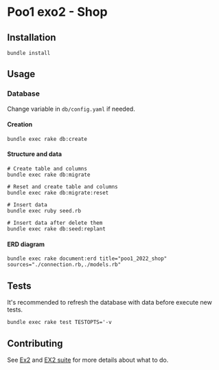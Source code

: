 # Poo1 exo2 - Shop

## Installation

```shell
bundle install
```

## Usage

### Database

Change variable in `db/config.yaml` if needed.

#### Creation

```shell
bundle exec rake db:create
```

#### Structure and data

```shell
# Create table and columns
bundle exec rake db:migrate

# Reset and create table and columns
bundle exec rake db:migrate:reset

# Insert data
bundle exec ruby seed.rb

# Insert data after delete them
bundle exec rake db:seed:replant
```

#### ERD diagram

```shell
bundle exec rake document:erd title="poo1_2022_shop" sources="./connection.rb,./models.rb"
```

## Tests

It's recommended to refresh the database with data before execute new tests.

```shell
bundle exec rake test TESTOPTS='-v
```

## Contributing

See [Ex2](Ex2.md) and [EX2 suite](Ex2-suite.md) for more details about what to do.
